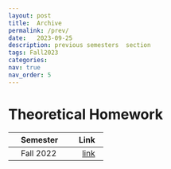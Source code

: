 ```yaml
---
layout: post
title:  Archive
permalink: /prev/
date:   2023-09-25
description: previous semesters  section
tags: Fall2023
categories:
nav: true
nav_order: 5
---
```

# Theoretical Homework

| &nbsp; &nbsp; Semester &nbsp; &nbsp;   | &nbsp; Link  &nbsp; |
|---------------------------------------|----------: |
| &nbsp; &nbsp; Fall 2022 &nbsp; &nbsp; | &nbsp; <a href='/Fall2022'>link</a> &nbsp; |
